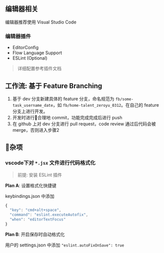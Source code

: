 ## 编辑器相关
编辑器推荐使用 Visual Studio Code

### 编辑器插件
- EditorConfig
- Flow Language Support
- ESLint (Optional)

> 详细配置参考插件文档

## 工作流: 基于 Feature Branching
1. 基于 dev 分支新建具体的 feature 分支，命名规范为 `fb/some-task_username_date`，如 `fb/home-talent_zeroyu_0312`。在自己的 feature分支上进行开发。
2. 开发时进行合理地 commit，功能完成完成后进行 push
3. 在 github 上对 dev 分支进行 pull request，code review 通过后代码会被 merge，否则进入步骤2

## 杂项
### vscode下对 `*.jsx` 文件进行代码格式化
> 前提: 安装 ESLint 插件

**Plan A**: 设置格式化快捷键

keybindings.json 中添加
``` js
{
  "key": "cmd+alt+space",
  "command": "eslint.executeAutofix",
  "when": "editorTextFocus"
}
```

**Plan B**: 开启保存时自动格式化

用户的 settings.json 中添加 `"eslint.autoFixOnSave": true`
